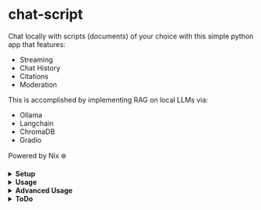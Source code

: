 # chat-script

Chat locally with scripts (documents) of your choice with this simple python app that features: 
- Streaming
- Chat History
- Citations
- Moderation

This is accomplished by implementing RAG on local LLMs via:
- Ollama
- Langchain
- ChromaDB
- Gradio

Powered by Nix ❄️

<details>
<summary><b>Setup</b></summary>
<b>Important: Must install Ollama and flake-enabled Nix before running anything.</b>

Start Ollama server (second and third commands only need to be run if models have not already been installed, fourth only applies if moderate is set to True):

    ollama serve
    ollama pull mistral
    ollama pull mxbai-embed-large
    ollama pull xe/llamaguard3

<i>Note: I recommend running Ollama as a system service to avoid needing to run 'ollama serve' every time I boot.</i>
</details>

<details>
<summary><b>Usage</b></summary>
Before any context can be used by the LLM, these context "scripts" must be added to ~/.chat-script/scripts

Executing the following will create this directory, generate embeddings (if desired), and run the app:

    nix run github:camdenboren/chat-script

Access app at link: http://127.0.0.1:7860/

Scripts can be reembedded at any time by renaming/removing the scripts directory and rerunning:

    nix run github:camdenboren/chat-script

Or by executing the following (if you don't want to run the app):

    nix develop github:camdenboren/chat-script --command bash -c "python src/embeddings.py"

<i>*Note: Ollama must be running in the background in order for the app to actually get a response- see <b>Setup</b> for commands. It's also worthwhile to make sure the LLMs are running on your GPU, otherwise responses are unbearably slow</i>
</details>

<details>
<summary><b>Advanced Usage</b></summary>
To adjust various options, edit values in:

    ~/.config/chat-script/chat-script.ini

To edit the code itself:

    git clone https://github.com/camdenboren/chat-script.git
    modify files in src as desired
    nix run /path/to/chat-script

Efficiently grab Youtube video transcripts

    Use this link to put video transcripts in ~/.chat-script/scripts: https://youtubechanneltranscripts.com/
    copy video title from freetube into search bar there
    For transcripts, made it through the video: Worlds Hardest One Set Leg Workout (MUSCLE GROWTH FAST)
</details>

<details>
<summary><b>ToDo</b></summary>

Priority
- [ ] Add vectorstore indexing to avoid embeddings dupes
- [ ] Add few-shot prompting to improve citation formatting
- [ ] Look into RAG-fusion for improving distance-based retrieval performance
- [ ] Look into other splitting functions due to weirdness from book pdfs
- [ ] Improve print_state functionality (reimplement previous RunnablePassthrough approach)

Long-term
- [ ] Investigate routing options for settings ui
- [ ] Move to a more customizable UI via either gradio.Interface(), gradio.Blocks(), or a different framework like streamlit or flask
- [ ] Add button to call embeddings()
- [ ] Add dropdown to select available Ollama LLMs
- [ ] Improve documentation
</details>